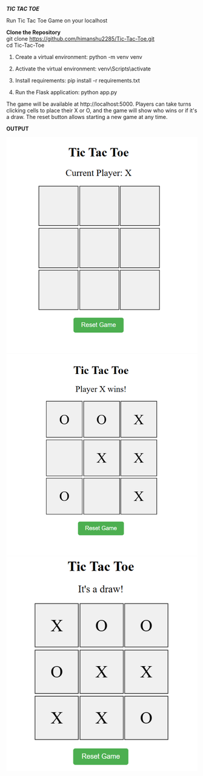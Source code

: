 ***TIC TAC TOE***

Run Tic Tac Toe Game on your localhost

**Clone the Repository**  
git clone https://github.com/himanshu2285/Tic-Tac-Toe.git  
cd Tic-Tac-Toe

1. Create a virtual environment:
python -m venv venv

2. Activate the virtual environment:
venv\Scripts\activate

3. Install requirements:
pip install -r requirements.txt

4. Run the Flask application:
python app.py

The game will be available at http://localhost:5000. Players can take turns clicking cells to place their X or O, and the game will show who wins or if it's a draw. The reset button allows starting a new game at any time.


**OUTPUT**

![outputImg](image-1.png)
![outputImage1](image.png)
![drawImg](image-2.png)
